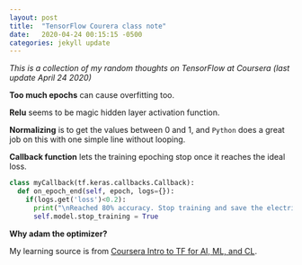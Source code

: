 ```yaml
---
layout: post
title:  "TensorFlow Courera class note"
date:   2020-04-24 00:15:15 -0500
categories: jekyll update
---
```


_This is a collection of my random thoughts on TensorFlow at Coursera (last update April 24 2020)_

**Too much epochs** can cause overfitting too.

**Relu** seems to be magic hidden layer activation function.

**Normalizing** is to get the values between 0 and 1, and `Python` does a great job on this with one simple line without looping.

**Callback function** lets the training epoching stop once it reaches the ideal loss.

```python
class myCallback(tf.keras.callbacks.Callback):
  def on_epoch_end(self, epoch, logs={}):
    if(logs.get('loss')<0.2):
      print("\nReached 80% accuracy. Stop training and save the electricity!")
      self.model.stop_training = True
```

**Why adam the optimizer?**

My learning source is from [Coursera Intro to TF for AI, ML, and CL].

[coursera intro to tf for ai, ml, and cl]: https://www.coursera.org/learn/introduction-tensorflow/home/welcome
